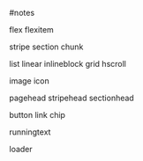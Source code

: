 #notes

flex
flexitem

stripe
section
chunk

list
	linear
	inlineblock
	grid
	hscroll

image
icon

pagehead
stripehead
sectionhead

button
link
chip


runningtext

loader